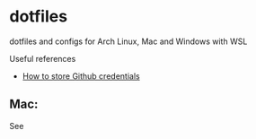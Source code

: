 # dotfiles
dotfiles and configs for Arch Linux, Mac and Windows with WSL

Useful references  
- [How to store Github credentials](https://www.freecodecamp.org/news/how-to-fix-git-always-asking-for-user-credentials/)


## Mac:

See []()
